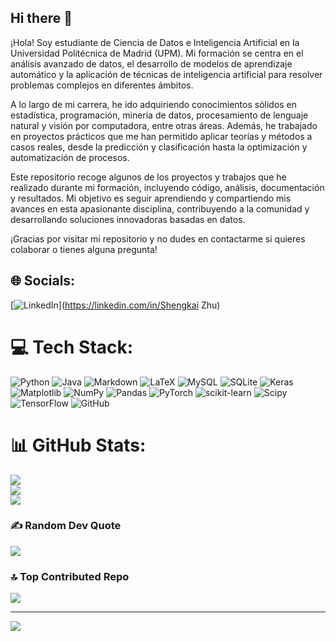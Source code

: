 ## Hi there 👋

¡Hola! Soy estudiante de Ciencia de Datos e Inteligencia Artificial en la Universidad Politécnica de Madrid (UPM). Mi formación se centra en el análisis avanzado de datos, el desarrollo de modelos de aprendizaje automático y la aplicación de técnicas de inteligencia artificial para resolver problemas complejos en diferentes ámbitos.

A lo largo de mi carrera, he ido adquiriendo conocimientos sólidos en estadística, programación, minería de datos, procesamiento de lenguaje natural y visión por computadora, entre otras áreas. Además, he trabajado en proyectos prácticos que me han permitido aplicar teorías y métodos a casos reales, desde la predicción y clasificación hasta la optimización y automatización de procesos.

Este repositorio recoge algunos de los proyectos y trabajos que he realizado durante mi formación, incluyendo código, análisis, documentación y resultados. Mi objetivo es seguir aprendiendo y compartiendo mis avances en esta apasionante disciplina, contribuyendo a la comunidad y desarrollando soluciones innovadoras basadas en datos.

¡Gracias por visitar mi repositorio y no dudes en contactarme si quieres colaborar o tienes alguna pregunta!

## 🌐 Socials:
[![LinkedIn](https://img.shields.io/badge/LinkedIn-%230077B5.svg?logo=linkedin&logoColor=white)](https://linkedin.com/in/Shengkai Zhu) 

# 💻 Tech Stack:
![Python](https://img.shields.io/badge/python-3670A0?style=for-the-badge&logo=python&logoColor=ffdd54) ![Java](https://img.shields.io/badge/java-%23ED8B00.svg?style=for-the-badge&logo=openjdk&logoColor=white) ![Markdown](https://img.shields.io/badge/markdown-%23000000.svg?style=for-the-badge&logo=markdown&logoColor=white) ![LaTeX](https://img.shields.io/badge/latex-%23008080.svg?style=for-the-badge&logo=latex&logoColor=white) ![MySQL](https://img.shields.io/badge/mysql-4479A1.svg?style=for-the-badge&logo=mysql&logoColor=white) ![SQLite](https://img.shields.io/badge/sqlite-%2307405e.svg?style=for-the-badge&logo=sqlite&logoColor=white) ![Keras](https://img.shields.io/badge/Keras-%23D00000.svg?style=for-the-badge&logo=Keras&logoColor=white) ![Matplotlib](https://img.shields.io/badge/Matplotlib-%23ffffff.svg?style=for-the-badge&logo=Matplotlib&logoColor=black) ![NumPy](https://img.shields.io/badge/numpy-%23013243.svg?style=for-the-badge&logo=numpy&logoColor=white) ![Pandas](https://img.shields.io/badge/pandas-%23150458.svg?style=for-the-badge&logo=pandas&logoColor=white) ![PyTorch](https://img.shields.io/badge/PyTorch-%23EE4C2C.svg?style=for-the-badge&logo=PyTorch&logoColor=white) ![scikit-learn](https://img.shields.io/badge/scikit--learn-%23F7931E.svg?style=for-the-badge&logo=scikit-learn&logoColor=white) ![Scipy](https://img.shields.io/badge/SciPy-%230C55A5.svg?style=for-the-badge&logo=scipy&logoColor=%white) ![TensorFlow](https://img.shields.io/badge/TensorFlow-%23FF6F00.svg?style=for-the-badge&logo=TensorFlow&logoColor=white) ![GitHub](https://img.shields.io/badge/github-%23121011.svg?style=for-the-badge&logo=github&logoColor=white)
# 📊 GitHub Stats:
![](https://github-readme-stats.vercel.app/api?username=ZyroEolu-sk&theme=dark&hide_border=false&include_all_commits=false&count_private=false)<br/>
![](https://nirzak-streak-stats.vercel.app/?user=ZyroEolu-sk&theme=dark&hide_border=false)<br/>
![](https://github-readme-stats.vercel.app/api/top-langs/?username=ZyroEolu-sk&theme=dark&hide_border=false&include_all_commits=false&count_private=false&layout=compact)

### ✍️ Random Dev Quote
![](https://quotes-github-readme.vercel.app/api?type=horizontal&theme=radical)

### 🔝 Top Contributed Repo
![](https://github-contributor-stats.vercel.app/api?username=ZyroEolu-sk&limit=5&theme=dark&combine_all_yearly_contributions=true)

---
[![](https://visitcount.itsvg.in/api?id=ZyroEolu-sk&icon=0&color=0)](https://visitcount.itsvg.in)

<!-- Proudly created with GPRM ( https://gprm.itsvg.in ) -->
